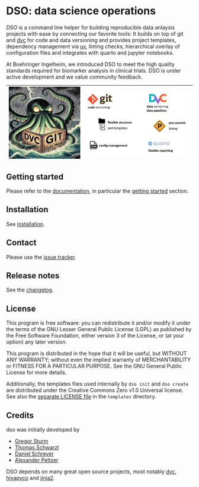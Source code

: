 # DSO: data science operations

_DSO_ is a command line helper for building reproducible data anlaysis projects with ease by connecting our favorite tools:
It builds on top of git and [dvc](https://github.com/iterative/dvc) for code and data versioning and provides project
templates, dependency management via [uv](https://docs.astral.sh/uv), linting checks, hierarchical overlay of configuration files and integrates with quarto and jupyter notebooks.

At Boehringer Ingelheim, we introduced DSO to meet the high quality standards required for biomarker analysis
in clinical trials. DSO is under active development and we value community feedback.

<!-- use absolute URL to make this work also on PyPI -->

| <img src="https://raw.githubusercontent.com/Boehringer-Ingelheim/dso/refs/heads/main/img/dso_kraken.jpg" alt="DSO Kraken" width="700"> | <img src="https://raw.githubusercontent.com/Boehringer-Ingelheim/dso/refs/heads/main/img/dso_tools.png" alt="tools used by DSO"> |
| -------------------------------------------------------------------------------------------------------------------------------------- | -------------------------------------------------------------------------------------------------------------------------------- |

## Getting started

Please refer to the [documentation](https://boehringer-ingelheim.github.io/dso), in particular the [getting started](https://boehringer-ingelheim.github.io/dso/tutorials/getting_started.html) section.

## Installation

See [installation](https://boehringer-ingelheim.github.io/dso/cli_installation.html).

## Contact

Please use the [issue tracker](https://github.com/Boehringer-Ingelheim/dso/issues).

## Release notes

See the [changelog](./CHANGELOG.md).

## License

This program is free software: you can redistribute it and/or modify it under the terms of the GNU Lesser General Public License (LGPL) as published by the Free Software Foundation, either version 3 of the License, or (at your option) any later version.

This program is distributed in the hope that it will be useful, but WITHOUT ANY WARRANTY; without even the implied warranty of MERCHANTABILITY or FITNESS FOR A PARTICULAR PURPOSE. See the GNU General Public License for more details.

Additionally, the templates files used internally by `dso init` and `dso create` are distributed under the Creative Commons Zero v1.0
Universal license. See also the [separate LICENSE file](https://github.com/Boehringer-Ingelheim/dso/blob/main/src/dso/templates/LICENSE) in the `templates` directory.

## Credits

dso was initially developed by

-   [Gregor Sturm](https://github.com/grst)
-   [Thomas Schwarzl](https://github.com/tschwarzl)
-   [Daniel Schreyer](https://github.com/dschreyer)
-   [Alexander Peltzer](https://github.com/apeltzer)

DSO depends on many great open source projects, most notably [dvc](https://github.com/iterative/dvc), [hiyapyco](https://github.com/zerwes/hiyapyco) and [jinja2](https://jinja.palletsprojects.com/).
